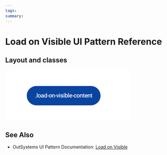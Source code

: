 ```yaml
---
tags:
summary: 
---
```


# Load on Visible UI Pattern Reference

## Layout and classes

![](<images/loadonvisible-image-2.png>)
    
## See Also

* OutSystems UI Pattern Documentation: [Load on Visible](https://success.outsystems.com/Documentation/11/Developing_an_Application/Design_UI/Patterns/Using_Web_Patterns/Responsive/LoadOnVisible)


